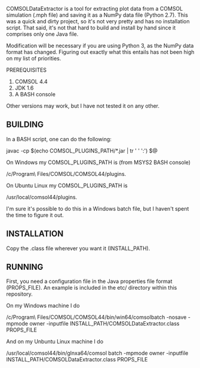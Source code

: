 COMSOLDataExtractor is a tool for extracting plot data from a COMSOL simulation (.mph file) and saving it as a NumPy data file (Python 2.7). This was a quick and dirty project, so it's not very pretty and has no installation script. That said, it's not that hard to build and install by hand since it comprises only one Java file.

Modification will be necessary if you are using Python 3, as the NumPy data format has changed. Figuring out exactly what this entails has not been high on my list of priorities.

PREREQUISITES

1) COMSOL 4.4
2) JDK 1.6
3) A BASH console

Other versions may work, but I have not tested it on any other.


BUILDING
--------
In a BASH script, one can do the following:

javac -cp $(echo COMSOL_PLUGINS_PATH/*.jar | tr ' ' ':') $@


On Windows my COMSOL_PLUGINS_PATH is (from MSYS2 BASH console)

/c/Program\ Files/COMSOL/COMSOL44/plugins.

On Ubuntu Linux my COMSOL_PLUGINS_PATH is

/usr/local/comsol44/plugins.

I'm sure it's possible to do this in a Windows batch file, but I haven't spent the time to figure it out.


INSTALLATION
------------
Copy the .class file wherever you want it (INSTALL_PATH).


RUNNING
-------
First, you need a configuration file in the Java properties file format (PROPS_FILE). An example is included in the etc/ directory within this repository.

On my Windows machine I do

/c/Program\ Files/COMSOL/COMSOL44/bin/win64/comsolbatch -nosave -mpmode owner -inputfile INSTALL_PATH/COMSOLDataExtractor.class PROPS_FILE


And on my Unbuntu Linux machine I do

/usr/local/comsol44/bin/glnxa64/comsol batch -mpmode owner -inputfile INSTALL_PATH/COMSOLDataExtractor.class PROPS_FILE
